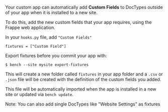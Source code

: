 <!-- add-breadcrumbs -->
Your custom app can automatically add **Custom Fields** to DocTypes outside of your app when it is installed to a new site.

To do this, add the new custom fields that your app requires, using the Frappe web application. 

In your `hooks.py` file, add `"Custom Fields"`

	fixtures = ["Custom Field"]

Export fixtures before you commit your app with:

	$ bench --site mysite export-fixtures

This will create a new folder called `fixtures` in your app folder and a `.csv` or `.json` file will be created with the definition of the custom fields you added.

This file will be automatically imported when the app is installed in a new site or updated via `bench update`.

Note: You can also add single DocTypes like "Website Settings" as fixtures


<!-- markdown -->
